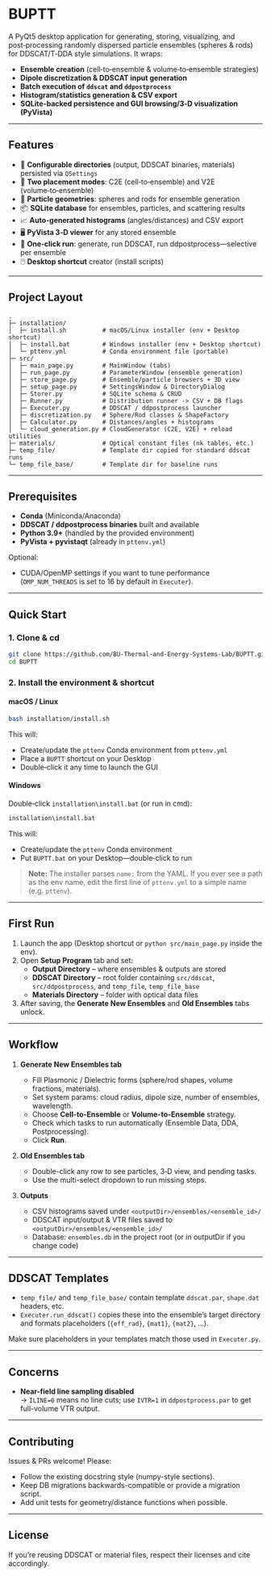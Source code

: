 # BUPTT

A PyQt5 desktop application for generating, storing, visualizing, and post‑processing randomly dispersed particle ensembles (spheres & rods) for DDSCAT/T‑DDA style simulations. It wraps:

- **Ensemble creation** (cell‑to‑ensemble & volume‑to‑ensemble strategies)
- **Dipole discretization & DDSCAT input generation**
- **Batch execution of `ddscat` and `ddpostprocess`**
- **Histogram/statistics generation & CSV export**
- **SQLite-backed persistence and GUI browsing/3‑D visualization (PyVista)**

---

## Features

- 🔧 **Configurable directories** (output, DDSCAT binaries, materials) persisted via `QSettings`
- 🧪 **Two placement modes**: C2E (cell‑to‑ensemble) and V2E (volume‑to‑ensemble)
- 🔬 **Particle geometries**: spheres and rods for ensemble generation
- 📦 **SQLite database** for ensembles, particles, and scattering results
- 📈 **Auto-generated histograms** (angles/distances) and CSV export
- 🖥️ **PyVista 3‑D viewer** for any stored ensemble
- 🚀 **One‑click run**: generate, run DDSCAT, run ddpostprocess—selective per ensemble
- 🖱️ **Desktop shortcut** creator (install scripts)

---

## Project Layout

```
.
├─ installation/
│  ├─ install.sh          # macOS/Linux installer (env + Desktop shortcut)
│  ├─ install.bat         # Windows installer (env + Desktop shortcut)
│  └─ pttenv.yml          # Conda environment file (portable)
├─ src/
│  ├─ main_page.py        # MainWindow (tabs)
│  ├─ run_page.py         # ParameterWindow (ensemble generation)
│  ├─ store_page.py       # Ensemble/particle browsers + 3D view
│  ├─ setup_page.py       # SettingsWindow & DirectoryDialog
│  ├─ Storer.py           # SQLite schema & CRUD
│  ├─ Runner.py           # Distribution runner -> CSV + DB flags
│  ├─ Executer.py         # DDSCAT / ddpostprocess launcher
│  ├─ discretization.py   # Sphere/Rod classes & ShapeFactory
│  ├─ Calculator.py       # Distances/angles + histograms
│  └─ cloud_generation.py # CloudGenerator (C2E, V2E) + reload utilities
├─ materials/             # Optical constant files (nk tables, etc.)
├─ temp_file/             # Template dir copied for standard ddscat runs
└─ temp_file_base/        # Template dir for baseline runs
```

---

## Prerequisites

- **Conda** (Miniconda/Anaconda)
- **DDSCAT / ddpostprocess binaries** built and available
- **Python 3.9+** (handled by the provided environment)
- **PyVista + pyvistaqt** (already in `pttenv.yml`)

Optional:
- CUDA/OpenMP settings if you want to tune performance (`OMP_NUM_THREADS` is set to 16 by default in `Executer`).

---

## Quick Start

### 1. Clone & cd

```bash
git clone https://github.com/BU-Thermal-and-Energy-Systems-Lab/BUPTT.git
cd BUPTT
```

### 2. Install the environment & shortcut

#### macOS / Linux

```bash
bash installation/install.sh
```

This will:
- Create/update the `pttenv` Conda environment from `pttenv.yml`
- Place a `BUPTT` shortcut on your Desktop
- Double‑click it any time to launch the GUI

#### Windows

Double‑click `installation\install.bat` (or run in cmd):

```bat
installation\install.bat
```

This will:
- Create/update the `pttenv` Conda environment
- Put `BUPTT.bat` on your Desktop—double‑click to run

> **Note:** The installer parses `name:` from the YAML. If you ever see a path as the env name, edit the first line of `pttenv.yml` to a simple name (e.g. `pttenv`).

---

## First Run

1. Launch the app (Desktop shortcut or `python src/main_page.py` inside the env).
2. Open **Setup Program** tab and set:
   - **Output Directory** – where ensembles & outputs are stored
   - **DDSCAT Directory** – root folder containing `src/ddscat`, `src/ddpostprocess`, and `temp_file`, `temp_file_base`
   - **Materials Directory** – folder with optical data files
3. After saving, the **Generate New Ensembles** and **Old Ensembles** tabs unlock.

---

## Workflow

1. **Generate New Ensembles tab**  
   - Fill Plasmonic / Dielectric forms (sphere/rod shapes, volume fractions, materials).
   - Set system params: cloud radius, dipole size, number of ensembles, wavelength.
   - Choose **Cell-to-Ensemble** or **Volume-to-Ensemble** strategy.
   - Check which tasks to run automatically (Ensemble Data, DDA, Postprocessing).
   - Click **Run**.

2. **Old Ensembles tab**  
   - Double-click any row to see particles, 3‑D view, and pending tasks.  
   - Use the multi-select dropdown to run missing steps.

3. **Outputs**  
   - CSV histograms saved under `<outputDir>/ensembles/<ensemble_id>/`
   - DDSCAT input/output & VTR files saved to `<outputDir>/ensembles/<ensemble_id>/`
   - Database: `ensembles.db` in the project root (or in outputDir if you change code)

---

## DDSCAT Templates

- `temp_file/` and `temp_file_base/` contain template `ddscat.par`, `shape.dat` headers, etc.
- `Executer.run_ddscat()` copies these into the ensemble’s target directory and formats placeholders (`{eff_rad}`, `{mat1}`, `{mat2}`, …).

Make sure placeholders in your templates match those used in `Executer.py`.

---

## Concerns

- **Near-field line sampling disabled**  
  → `ILINE=0` means no line cuts; use `IVTR=1` in `ddpostprocess.par` to get full-volume VTR output.

---

## Contributing

Issues & PRs welcome! Please:

- Follow the existing docstring style (numpy-style sections).
- Keep DB migrations backwards-compatible or provide a migration script.
- Add unit tests for geometry/distance functions when possible.

---

## License

If you’re reusing DDSCAT or material files, respect their licenses and cite accordingly.

```

